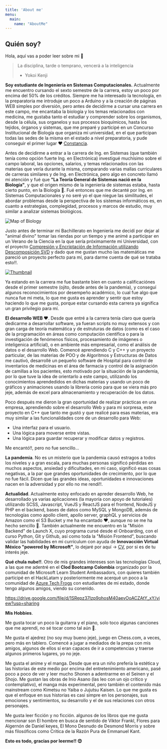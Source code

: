 ```yaml
---
title: 'About me'
menu:
  main:
    name: "AboutMe"
---
```


## Quién soy?

Hola, aquí vas a poder leer sobre mi 🤩

> La disciplina, tarde o temprano, vencerá a la inteligencia
> - Yokoi Kenji


**Soy estudiante de Ingeniería en Sistemas Computacionales.** Actualmente me encuentro cursando el sexto semestre
de la carrera, estoy un poco por encima del 50% de los créditos. Siempre me ha interesado la tecnología, en la 
preparatoria me introduje un poco a Arduino y a la creación de páginas WEB simples por diversión, pero antes de 
decidirme a cursar una carrera en este campo, me encantaba la biología y los temas relacionados con medicina,
me gustaba tanto el estudiar y comprender sobre los organismos, desde la célula, sus organelos y sus procesos bioquímicos, 
hasta los tejidos, órganos y sistemas, que me preparé y participé en un Concurso Institucional de Biología que 
organiza mi universidad, en el que participan todas las sedes de la misma en el estado a nivel preparatoria,
y pude conseguir el primer lugar ❤️ [Constancia](https://drive.google.com/file/d/1drLOHVv4Yn5qM3LKnCQLdBXd-7ckRj3e/view). 

Antes de decidirme a entrar a la carrera de Ing. en Sistemas (que también tenía como opción fuerte Ing. en Electrónica)
investigué muchísimo sobre el campo laboral, las opciones, salarios, y temas relacionados con las materias que vería 
durante la misma, comparando varias mallas curriculares de carreras similares y de Ing. en Electrónica, pero algo en
concreto llamó mi atención y fué que **"La Teoría General de Sistemas nació en la Biología"**, y que el origen mismo 
de la ingeniería de sistemas estaba, hasta cierto punto, en la Biología 🤯. Fué entonces que me decanté por
Ing. en Sistemas Computacionales y no seré yo el que niegue las similitudes, el abordar problemas desde la 
perspectiva de los sistemas informáticos es, en cuanto a estrategias, complegidad, procesos y marcos de estudio,
muy similar a analizar sistemas biológicos.

![Map of Biology](https://external-content.duckduckgo.com/iu/?u=https%3A%2F%2Fi.ytimg.com%2Fvi%2FwENhHnJI1ys%2Fmaxresdefault.jpg&f=1&nofb=1)

Justo antes de terminar mi Bachillerato en Ingeniería me decidí por dejar al "animal divino" tomar las riendas por un tiempo
y me animé a participar en un Verano de la Ciencia en la que sería próximamente mi Universidad, con el proyecto
[Compresión y Encriptación de Información utilizando Descomposición SVD](https://www.google.com/url?q=https://www.jovenesenlaciencia.ugto.mx/index.php/jovenesenlaciencia/article/view/3024&sa=D&source=apps-viewer-frontend&ust=1649768891253681&usg=AOvVaw3IEJprduI05RcdbBh41VPQ&hl=es-419)  y dado que me gustan mucho las matemáticas
me pareció un proyecto perfecto para mí, para darme cuenta de qué se trataba esto!!.

[![Thumbnail](https://cdn.pixabay.com/photo/2018/05/14/16/25/cyber-security-3400657_960_720.jpg)](https://www.youtube.com/watch?v=kf77rg9NIiQ)

Ya estando en la carrera me fue bastante bien en cuanto a calificaciónes desde el primer semestre (ojito, desde antes de 
la pandemia), y conseguí algunos reconocimientos por desempeño académico, lo cual fue algo que nunca fue mi meta, lo que 
me gusta es aprender y sentir que estoy haciendo lo que me gusta, porque estar cursando esta carrera ya significa un 
gran privilegio para mí.

**El desarrollo WEB ❤️**. Desde que entré a la carrera tenía claro que quería dedicarme a desarrollar software, ya fueran
scripts no muy extensos y con gran carga de teoría matemática y de estruturas de datos (como es el caso de la programación
en áreas como computación científica o para la investigación de fenómenos físicos, procesamiento de imágenes o inteligenica artificial),
o en ambiente más empresarial, como el análisis de datos o el desarrollo Web. Comencé aprendiendo C y C++ y un proyecto particular,
de las materias de POO y de Algoritmos y Estructuras de Datos me cautivó, desarrollé un pequeño software de Hospital para control de
inventarios de medicinas en el área de farmacia y control de la asignación de camillas a los pacientes, esto motivado por la 
situación de la pandemia, por lo que tuve la idea de orientarlo a este campo, utilizando los conocimientos aprendedidos en dichas
materias y usando un poco de gráficos y animaciones usando la librería conio para que se viera más pro jeje, además de excel para
almacenamiento y recuperación de los datos. 

Poco después me dieron la gran oportunidad de realizar prácticas en una empresa, aprendiendo sobre el desarrollo Web y para mi sorpresa,
este proyecto en C++ que tanto me gustó y que realicé para esas materias, era muy similar a las funcionalidades core de un desarrollo para Web:

* Una interfaz para el usuario.
* Una lógica para moverse entre vistas.
* Una lógica para guardar recuperar y modificar datos y registros.

Me encantó!!, pero no fue sencillo...

**La pandemia**. No es un misterio que la pandemia causó estragos a todos los niveles y a gran escala, para muchas personas significó 
pérdidas en muchos aspectos, ansiedad y dificultades, en mi caso, significó esas cosas negativas, a la par que grandes oportunidades 
de crecimiento, por lo que no fue fácil. Dicen que las grandes ideas, oportunidades e innovaciones nacen en la adversidad y por ello 
no me rendí!!.

**Actualidad**. Actualmente estoy enfocado en apreder desarrollo Web, he desarrollado ya varias aplicaciones (la mayoría con apoyo de tutoriales) utilizando SCSS, Javascript, VueJS y ReactJS para el frontend, NodeJS y PHP en el backend, bases de datos como MySQL y MongoDB, además de tecnologías 
como apollo client, apollo server, graphQL y servicios de Amazon como el S3 Bucket y me ha encantado ❤️, aunque no se me ha hecho sencillo 🤣.
También actualmente me encuentro en la "Misión Backend" de Launch X, cuyo programa cursé desde el Onboarding, con el curso Python, Git y Github,
así como toda la "Misión Frontend", buscando validar las habilidades en mi currículum con ayuda de **Innovacción Virtual México "powered by Microsoft"**,
lo dejaré por aquí -> [CV](https://drive.google.com/file/d/1gT_kiLhfvsm9LlDBYTsFnF0w2_TnSptj/view), por si es de tu interés jeje.

**Qué chula nube!!**. Otro de mis grandes intereses son las tecnologías Cloud, a las que me adentré en el **Clod Bootcamp Colombia**
organizado por la comunidad de Microsoft Learn Student Ambassadors, con quieres también participé en el HackLatam y posteriormente me acerqué un poco a la comunidad de [Azure Tech Frogs](https://www.facebook.com/azuretechfrogs) con estudiantes de mi estado, donde tengo algunos amigos, viendo su conenido.

https://drive.google.com/file/d/1SRepz37lzp9ohosM40aevOoACZAtY_xY/view?usp=sharing

**Mis Hobbies**.

Me gusta tocar un poco la guitarra y el piano, solo toco algunas canciones que me aprendí, no sé tocar como tal aún 🤣.

Me gusta el ajedrez (no soy muy bueno jeje), juego en Chess.com, a veces, pero más en tablero. Comencé a jugar a mediados de la prepa
con mis amigos, algunos de ellos sí eran capaces de ir a competencias y traerse algunos primeros lugares, yo no jeje.

Me gusta el anime y el manga. Desde que era un niño prefería la estética y las historias de este medio por encima del entretenimiento 
americano, pasé poco a poco de ver y leer mucho Shonen a adentrarme en el Seinen y el Shojo. Me gustan las obras de Inio Asano (las leo con 
un ojo crítico y contemplativo), el manga más experimental, pero también el contenido más mainstream como Kimetsu no Yaiba o Jujutsu Kaisen.
Lo que me gusta es que el enfoque en sus historias es casi simpre en los personajes, sus emociones y sentimientos, su desarrollo y el de 
sus relaciones con otros personajes.

Me gusta leer ficción y no ficción. algunos de los libros que me gusta mencionar son El hombre en busca de sentido de Viktor Frankl, Flores para Algernón de Daniel keyes, El Mono Desnudo de Desmond Morris y sobre más filosóficos como Critica de la Razón Pura de Emmanuel Kant.



**Esto es todo, gracias por leerme!! 😊**










